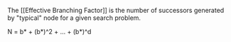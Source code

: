 The [[Effective Branching Factor]] is the number of successors generated by "typical" node for a given search problem.

N = b* + (b*)^2 + ... + (b*)^d

